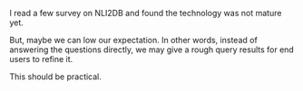 I read a few survey on NLI2DB and found the technology was not mature yet. 

But, maybe we can low our expectation. In other words, instead of answering the questions directly, we may give a rough query results for end users to refine it.

This should be practical.
